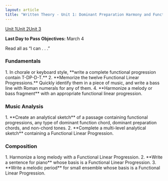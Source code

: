 ```yaml
---
layout: article
title: "Written Theory - Unit 1: Dominant Preparation Harmony and Functional Linear Progressions"
---
```


<a href="/mus106/wt-unit1" class="btn-info">Unit 1</a><a href="/mus106/wt-unit2" class="btn-info">Unit 2</a><a href="/mus106/wt-unit3" class="btn-info">Unit 3</a>

**Last Day to Pass Objectives:** March 4

Read all as “I can . . .”

<h3>Fundamentals</h3>
1. In chorale or keyboard style, **write a complete functional progression contain T-DP-D-T.** 
2. **Memorize the twelve Functional Linear Progressions.** Quickly identify them in a piece of music, and write a bass line with Roman numerals for any of them.
4. **Harmonize a melody or bass fragment** with an appropriate functional linear progression.
   
<h3>Music Analysis</h3>
1. **Create an analytical sketch** of a passage containing functional progressions, any type of dominant function chord, dominant preparation chords, and non-chord tones.
2. **Complete a multi-level analytical sketch** containing a Functional Linear Progression.
  
<h3>Composition</h3>
1. Harmonize a long melody with a Functional Linear Progression.
2. **Write a sentence for piano** whose basis is a Functional Linear Progression.
3. **Write a melodic period** for small ensemble whose basis is a Functional Linear Progression.
 